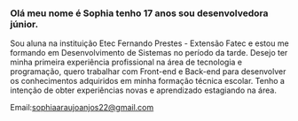 ### Olá meu nome é Sophia tenho 17 anos sou desenvolvedora júnior.
Sou aluna na instituição Etec Fernando Prestes - Extensão Fatec e estou me formando em Desenvolvimento de Sistemas no período da tarde.
Desejo ter minha primeira experiência profissional na área de tecnologia e programação, quero trabalhar com Front-end e Back-end para desenvolver os conhecimentos adquiridos em minha formação técnica escolar. Tenho a intenção de obter experiências novas e aprendizado estagiando na área.

Email:sophiaaraujoanjos22@gmail.com

